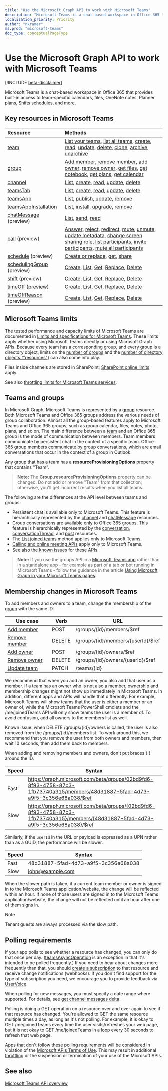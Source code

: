 ```yaml
---
title: "Use the Microsoft Graph API to work with Microsoft Teams"
description: "Microsoft Teams is a chat-based workspace in Office 365 that provides built-in access to team-specific calendars, files, OneNote notes, Planner plans, and more."
localization_priority: Priority
author: "nkramer"
ms.prod: "microsoft-teams"
doc_type: conceptualPageType
---
```


# Use the Microsoft Graph API to work with Microsoft Teams

[!INCLUDE [beta-disclaimer](../../includes/beta-disclaimer)]

Microsoft Teams is a chat-based workspace in Office 365 that provides built-in access to team-specific calendars, files, OneNote notes, Planner plans, Shifts schedules, and more.

## Key resources in Microsoft Teams

| Resource | Methods |
|:---------------|:--------|
|[team](../resources/team)| [List your teams](../api/user-list-joinedteams), [list all teams](/graph/teams-list-all-teams), [create](../api/team-put-teams), [read](../api/team-get), [update](../api/team-update), [delete](/graph/api/group-delete?view=graph-rest-1.0), [clone](../api/team-clone), [archive](../api/team-archive), [unarchive](../api/team-unarchive) |
|[group](../resources/group)| [Add member](../api/group-post-members), [remove member](../api/group-delete-members), [add owner](../api/group-post-owners), [remove owner](../api/group-delete-owners), [get files](drive), [get notebook](/graph/api/resources/notebook?view=graph-rest-1.0), [get plans](plannergroup), [get calendar](event) |
|[channel](../resources/channel)|[List](../api/channel-list), [create](../api/channel-post), [read](../api/channel-get), [update](../api/channel-patch), [delete](../api/channel-delete)|
|[teamsTab](../resources/teamstab) |[List](../api/teamstab-list), [create](../api/teamstab-add), [read](../api/teamstab-get), [update](../api/teamstab-update), [delete](../api/teamstab-delete) |
|[teamsApp](../resources/teamsapp)|[List](../api/teamsapp-list), [publish](../api/teamsapp-publish), [update](../api/teamsapp-update), [remove](../api/teamsapp-delete)|
|[teamsAppInstallation](../resources/teamsappinstallation)| [List](../api/teamsappinstallation-list), [install](../api/teamsappinstallation-add), [upgrade](../api/teamsappinstallation-delete), [remove](../api/teamsappinstallation-delete) |
|[chatMessage](../resources/chatmessage) (preview)| [List](../api/channel-list-messages), [send](../api/channel-post-messages), [read](/graph/api/channel-get-message?view=graph-rest-beta) |
|[call](/graph/api/resources/communications-api-overview) (preview) | [Answer](/graph/api/call-answer?view=graph-rest-beta), [reject](/graph/api/call-reject?view=graph-rest-beta), [redirect](/graph/api/call-redirect?view=graph-rest-beta), [mute](/graph/api/call-mute?view=graph-rest-beta), [unmute](/graph/api/call-unmute?view=graph-rest-beta), [update metadata](/graph/api/call-updatemetadata?view=graph-rest-beta), [change screen sharing role](/graph/api/call-changescreensharingrole?view=graph-rest-beta), [list participants](/graph/api/call-list-participants?view=graph-rest-beta), [invite participants](/graph/api/participant-invite?view=graph-rest-beta), [mute all participants](/graph/api/participant-muteall?view=graph-rest-beta) |
|[schedule](/graph/api/resources/schedule?view=graph-rest-beta) (preview)| [Create or replace](/graph/api/team-put-schedule?view=graph-rest-beta), [get](/graph/api/schedule-get?view=graph-rest-beta), [share](/graph/api/schedule-share?view=graph-rest-beta) |
|[schedulingGroup](/graph/api/resources/schedulinggroup?view=graph-rest-beta) (preview)| [Create](/graph/api/schedule-post-schedulinggroups?view=graph-rest-beta), [List](/graph/api/schedule-list-schedulinggroups?view=graph-rest-beta), [Get](/graph/api/schedulinggroup-get?view=graph-rest-beta), [Replace](/graph/api/schedulinggroup-put?view=graph-rest-beta), [Delete](/graph/api/schedulinggroup-delete?view=graph-rest-beta) |
|[shift](/graph/api/resources/shift?view=graph-rest-beta) (preview)| [Create](/graph/api/schedule-post-shifts?view=graph-rest-beta), [List](/graph/api/schedule-list-shifts?view=graph-rest-beta), [Get](/graph/api/shift-get?view=graph-rest-beta), [Replace](/graph/api/shift-put?view=graph-rest-beta), [Delete](/graph/api/shift-delete?view=graph-rest-beta) |
|[timeOff](/graph/api/resources/timeoff?view=graph-rest-beta) (preview)| [Create](/graph/api/schedule-post-timesoff?view=graph-rest-beta), [List](/graph/api/schedule-list-timesoff?view=graph-rest-beta), [Get](/graph/api/timeoff-get?view=graph-rest-beta), [Replace](/graph/api/timeoff-put?view=graph-rest-beta), [Delete](/graph/api/timeoff-delete?view=graph-rest-beta) |
|[timeOffReason](/graph/api/resources/timeoffreason?view=graph-rest-beta) (preview)| [Create](/graph/api/schedule-post-timeoffreasons?view=graph-rest-beta), [List](/graph/api/schedule-list-timeoffreasons?view=graph-rest-beta), [Get](/graph/api/timeoffreason-get?view=graph-rest-beta), [Replace](/graph/api/timeoffreason-put?view=graph-rest-beta), [Delete](/graph/api/timeoffreason-delete?view=graph-rest-beta) |

## Microsoft Teams limits

The tested performance and capacity limits of Microsoft Teams are documented in
[Limits and specifications for Microsoft Teams](/microsoftteams/limits-specifications-teams).
These limits apply whether using Microsoft Teams directly or using Microsoft Graph APIs.
Because every team has a corresponding group, and every group is a directory object,
limits on the [number of groups](/microsoft-365/admin/create-groups/office-365-groups#group-limits)
and the [number of directory objects ("resources")](/azure/active-directory/users-groups-roles/directory-service-limits-restrictions)
can also come into play. 

Files inside channels are stored in SharePoint; [SharePoint online limits](/office365/servicedescriptions/sharepoint-online-service-description/sharepoint-online-limits) apply.

See also [throttling limits for Microsoft Teams services](/graph/throttling).

## Teams and groups

In Microsoft Graph, Microsoft Teams is represented by a [group](../resources/group) resource. Both Microsoft Teams and Office 365 groups address the various needs of group collaboration. Almost all the group-based features apply to Microsoft Teams and Office 365 groups, such as group calendar, files, notes, photo, plans, and so on. The main difference between a [team](team) and an Office 365 group is the mode of communication between members. Team members communicate by persistent chat in the context of a specific team. Office 365 group members communicate by group conversations, which are email conversations that occur in the context of a group in Outlook.

Any group that has a team has a **resourceProvisioningOptions** property that contains "Team".

>**Note:** The **Group.resourceProvisioningOptions** property can be changed.
Do not add or remove "Team" from that collection;
otherwise, you'll get incorrect results when you list all teams.

The following are the differences at the API level between teams and groups:

- Persistent chat is available only to Microsoft Teams. This feature is hierarchically represented by the [channel](../resources/channel) and [chatMessage](../resources/chatmessage) resources.
- Group conversations are available only to Office 365 groups. This feature is hierarchically represented by the [conversation](../resources/conversation), [conversationThread](../resources/conversationthread), and [post](../resources/post) resources.
- The [List joined teams](../api/user-list-joinedteams) method applies only to Microsoft Teams.
- [Calling and online meeting APIs](./communications-api-overview) apply only to Microsoft Teams.
- See also the [known issues](/graph/known-issues) for these APIs.

>**Note:** If you use the groups API in a [Microsoft Teams app](/microsoftteams/platform/#apps-in-microsoft-teams) rather than in a standalone app - for example as part of a tab or bot running in Microsoft Teams - follow the guidance in the article [Using Microsoft Graph in your Microsoft Teams pages](/microsoftteams/platform/resources/microsoft-graph).

## Membership changes in Microsoft Teams

To add members and owners to a team, change the membership of the [group](../resources/group) with the same ID.

| Use case      | Verb      | URL |
| ------------------------------------- | ------------------------------------------------------------ | ------------------------------------------------------------ |
| [Add member](../api/group-post-members)  | POST      | /groups/{id}/members/$ref  |
| [Remove member](../api/group-delete-members)  | DELETE  | /groups/{id}/members/{userId}/$ref |
| [Add owner](../api/group-post-owners)     | POST      | /groups/{id}/owners/$ref |
| [Remove owner](../api/group-delete-owners)  | DELETE  | /groups/{id}/owners/{userId}/$ref |
| [Update team](../api/team-update)  | PATCH     | /teams/{id} |

We recommend that when you add an owner, you also add that user as a member.
If a team has an owner who is not also a member, ownership and membership changes might not show up immediately in Microsoft Teams.
In addition, different apps and APIs will handle that differently.
For example, Microsoft Teams will show teams that the user is either a member or an owner of, while the Microsoft Teams PowerShell cmdlets and the /me/joinedTeams API will only show teams the user is a member of.
To avoid confusion, add all owners to the members list as well.

Known issue: when DELETE /groups/{id}/owners is called, the user is also removed from the /groups/{id}/members list. To work around this, we recommend that you remove the user from both owners and members, then wait 10 seconds, then add them back to members.

When adding and removing members and owners, don't put braces { } around the ID.

| Speed | Syntax |
| ------ | ----- |
| Fast | https://graph.microsoft.com/beta/groups/02bd9fd6-8f93-4758-87c3-1fb73740a315/members/48d31887-5fad-4d73-a9f5-3c356e68a038/$ref |
| Slow | https://graph.microsoft.com/beta/groups/{02bd9fd6-8f93-4758-87c3-1fb73740a315}/members/{48d31887-5fad-4d73-a9f5-3c356e68a038}/$ref |

Similarly, if the `userId` in the URL or payload is expressed as a UPN rather than as a GUID, the performance will be slower.

| Speed | Syntax |
| ------ | ----- |
| Fast | 48d31887-5fad-4d73-a9f5-3c356e68a038 |
| Slow | john@example.com |

When the slower path is taken, if a current team member or owner is signed in to the Microsoft Teams application/website, the change will be reflected within an hour.
If none of those users are signed in to the Microsoft Teams application/website, the change will not be reflected until an hour after one of them signs in.

> [!Note]
> Tenant guests are always processed via the slow path.

## Polling requirements

If your app polls to see whether a resource has changed, you can only do that once per day. 
([teamsAsyncOperation](teamsasyncoperation) is an exception in that it's intended to be polled frequently.) 
If you need to hear about changes more frequently than that, you should [create a subscription](../api/subscription-post-subscriptions) to that resource and receive change notifications (webhooks). 
If you don't find support for the type of subscription you need, we encourage you to provide feedback via [UserVoice](https://microsoftgraph.uservoice.com/forums/920506-microsoft-graph-feature-requests?category_id=359626). 

When polling for new messages, you must specify a date range where supported. For details, see [get channel messages delta](/graph/api/chatmessage-delta?view=graph-rest-beta).

Polling is doing a GET operation on a resource over and over again to see if that resource has changed. 
You're allowed to GET the same resource multiple times a day, as long as it's not polling. 
For example, it is okay to GET /me/joinedTeams every time the user visits/refreshes your web page, 
but it is not okay to GET /me/joinedTeams in a loop every 30 seconds to refresh that web page.

Apps that don't follow these polling requirements will be considered in violation of the
[Microsoft APIs Terms of Use](https://docs.microsoft.com/legal/microsoft-apis/terms-of-use). This may result in additional [throttling](/graph/throttling) 
or the suspension or termination of your use of the Microsoft APIs.

## See also

[Microsoft Teams API overview](/graph/teams-concept-overview)
